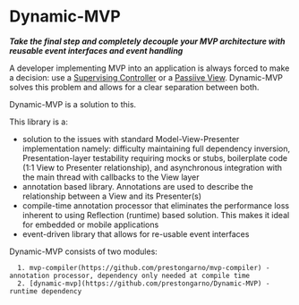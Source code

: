 # Dynamic-MVP
***Take the final step and completely decouple your MVP architecture with reusable event interfaces and event handling***

A developer implementing MVP into an application is always forced to make a decision: use a [Supervising Controller](https://martinfowler.com/eaaDev/SupervisingPresenter.html) or a [Passiive View](https://martinfowler.com/eaaDev/PassiveScreen.html). Dynamic-MVP solves this problem and allows for a clear separation between both.

Dynamic-MVP is a solution to this.

This library is a:
  * solution to the issues with standard Model-View-Presenter implementation namely: difficulty maintaining full dependency inversion, Presentation-layer testability requiring mocks or stubs, boilerplate code (1:1 View to Presenter relationship), and asynchronous integration with the main thread with callbacks to the View layer
  * annotation based library. Annotations are used to describe the relationship between a View and its Presenter(s)
  * compile-time annotation processor that eliminates the performance loss inherent to using Reflection (runtime) based solution.  This makes it ideal for embedded or mobile applications
  * event-driven library that allows for re-usable event interfaces

Dynamic-MVP consists of two modules:
      
      1. mvp-compiler(https://github.com/prestongarno/mvp-compiler) - annotation processor, dependency only needed at compile time
      2. [dynamic-mvp](https://github.com/prestongarno/Dynamic-MVP) - runtime dependency
